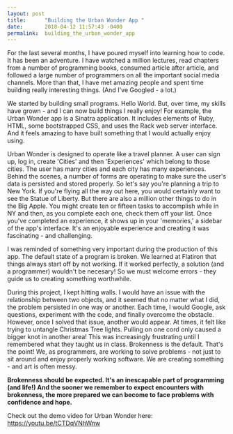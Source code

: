 ```yaml
---
layout: post
title:      "Building the Urban Wonder App "
date:       2018-04-12 11:57:43 -0400
permalink:  building_the_urban_wonder_app
---
```



For the last several months, I have poured myself into learning how to code. It has been an adventure. I have watched a million lectures, read chapters from a number of programming books, consumed article after article, and followed a large number of programmers on all the important social media channels. More than that, I have met amazing people and spent time building really interesting things. (And I've Googled - a lot.) 

We started by building small programs. Hello World. But, over time, my skills have grown - and I can now build things I really enjoy! For example, the Urban Wonder app is a Sinatra application. It includes elements of Ruby, HTML, some bootstrapped CSS, and uses the Rack web server interface. And it feels amazing to have built something that I would actually enjoy using.

Urban Wonder is designed to operate like a travel planner. A user can sign up, log in, create 'Cities' and then 'Experiences' which belong to those cities. The user has many cities and each city has many experiences. Behind the scenes, a number of forms are operating to make sure the user's data is persisted and stored properly. So let's say you're planning a trip to New York. If you're flying all the way out here, you would certainly want to see the Statue of Liberty. But there are also a million other things to do in the Big Apple. You might create ten or fifteen tasks to accomplish while in NY and then, as you complete each one, check them off your list. Once you've completed an experience, it shows up in your 'memories,' a sidebar of the app's interface. It's an enjoyable experience and creating it was fascinating - and challenging.

I was reminded of something very important during the production of this app. The default state of a program is broken. We learned at Flatiron that things always start off  by not working. If it worked perfectly, a solution (and a programmer) wouldn't be necesary! So we must welcome errors - they guide us to creating something worthwhile.

During this project, I kept hitting walls. I would have an issue with the relationship between two objects, and it seemed that no matter what I did, the problem persisted in one way or another. Each time, I would Google, ask questions, experiment with the code, and finally overcome the obstacle. However, once I solved that issue, another would appear. At times, it felt like trying to untangle Christmas Tree lights. Pulling on one cord only caused a bigger knot in another area! This was increasingly frustrating until I remembered what they taught us in class. Brokenness is the default. That's the point! We, as programmers, are working to solve problems - not just to sit around and enjoy properly working software. We are creating something - and art is often messy.

**Brokenness should be expected. It's an inescapable part of programming (and life!) And the sooner we remember to expect encounters with brokenness, the more prepared we can become to face problems with confidence and hope.**


Check out the demo video for Urban Wonder here: https://youtu.be/tCTDqVNhWnw


